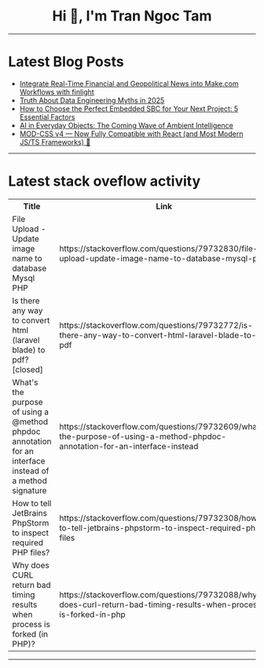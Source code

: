 <h1 align="center">Hi 👋, I'm Tran Ngoc Tam</h1>

---

# Latest Blog Posts 
<!-- BLOG-POST-LIST:START -->
- [Integrate Real-Time Financial and Geopolitical News into Make.com Workflows with finlight](https://dev.to/jubeiargh/integrate-real-time-financial-and-geopolitical-news-into-makecom-workflows-with-finlight-2fec)
- [Truth About Data Engineering Myths in 2025](https://dev.to/prepzee/truth-about-data-engineering-myths-in-2025-3dkc)
- [How to Choose the Perfect Embedded SBC for Your Next Project: 5 Essential Factors](https://dev.to/lauraaa/how-to-choose-the-perfect-embedded-sbc-for-your-next-project-5-essential-factors-5fbb)
- [AI in Everyday Objects: The Coming Wave of Ambient Intelligence](https://dev.to/koolkamalkishor/ai-in-everyday-objects-the-coming-wave-of-ambient-intelligence-d9)
- [MOD-CSS v4 — Now Fully Compatible with React &lpar;and Most Modern JS/TS Frameworks&rpar; 🚀](https://dev.to/dev_geos/mod-css-v4-now-fully-compatible-with-react-and-most-modern-jsts-frameworks-2o7a)
<!-- BLOG-POST-LIST:END -->

---

# Latest stack oveflow activity
<table>
  <tr><th>Title</th><th>Link</th></tr>
  <!-- STACKOVERFLOW:START --><tr><td>File Upload - Update image name to database Mysql PHP</td><td>https://stackoverflow.com/questions/79732830/file-upload-update-image-name-to-database-mysql-php</td></tr><tr><td>Is there any way to convert html &lpar;laravel blade&rpar; to pdf? [closed]</td><td>https://stackoverflow.com/questions/79732772/is-there-any-way-to-convert-html-laravel-blade-to-pdf</td></tr><tr><td>What&#39;s the purpose of using a @method phpdoc annotation for an interface instead of a method signature</td><td>https://stackoverflow.com/questions/79732609/whats-the-purpose-of-using-a-method-phpdoc-annotation-for-an-interface-instead</td></tr><tr><td>How to tell JetBrains PhpStorm to inspect required PHP files?</td><td>https://stackoverflow.com/questions/79732308/how-to-tell-jetbrains-phpstorm-to-inspect-required-php-files</td></tr><tr><td>Why does CURL return bad timing results when process is forked &lpar;in PHP&rpar;?</td><td>https://stackoverflow.com/questions/79732088/why-does-curl-return-bad-timing-results-when-process-is-forked-in-php</td></tr><!-- STACKOVERFLOW:END -->
</table>

---


